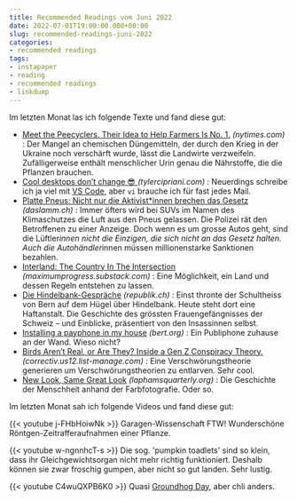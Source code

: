 ```yaml
---
title: Recommended Readings vom Juni 2022
date: 2022-07-01T19:00:00.000+00:00
slug: recommended-readings-juni-2022
categories:
- recommended readings
tags:
- instapaper
- reading
- recommended readings
- linkdump
---
```


Im letzten Monat las ich folgende Texte und fand diese gut:


- [Meet the Peecyclers. Their Idea to Help Farmers Is No. 1.](https://www.nytimes.com/2022/06/17/climate/peecycling-farming-urine-fertilizer.html) *(nytimes.com)* : Der Mangel an chemischen Düngemitteln, der durch den Krieg in der Ukraine noch verschärft wurde, lässt die Landwirte verzweifeln. Zufälligerweise enthält menschlicher Urin genau die Nährstoffe, die die Pflanzen brauchen.
- [Cool desktops don’t change 😎 ](https://tylercipriani.com/blog/2022/06/15/choose-boring-desktop-technology/) *(tylercipriani.com)* : Neuerdings schreibe ich ja viel mit [VS Code](https//code.visualstudio.com/), aber `vi` brauche ich für fast jedes Mail.
- [Platte Pneus: Nicht nur die Aktivist*innen brechen das Gesetz](https://daslamm.ch/platte-pneus-nicht-nur-die-aktivistinnen-brechen-das-gesetz/) *(daslamm.ch)* :  Immer öfters wird bei SUVs im Namen des Klimaschutzes die Luft aus den Pneus gelassen. Die Polizei rät den Betroffenen zu einer Anzeige. Doch wenn es um grosse Autos geht, sind die Lüftler*innen nicht die Einzigen, die sich nicht an das Gesetz halten. Auch die Autohändler*innen müssen millionenstarke Sanktionen bezahlen.  
- [Interland: The Country In The Intersection](https://maximumprogress.substack.com/p/interland-the-country-in-the-intersection) *(maximumprogress.substack.com)* : Eine Möglichkeit, ein Land und dessen Regeln entstehen zu lassen.
- [Die Hindelbank-Gespräche](https://www.republik.ch/2022/05/21/die-hindelbank-gespraeche) *(republik.ch)* : Einst thronte der Schultheiss von Bern auf dem Hügel über Hindelbank. Heute steht dort eine Haftanstalt. Die Geschichte des grössten Frauen­gefängnisses der Schweiz – und Einblicke, präsentiert von den Insassinnen selbst.
- [Installing a payphone in my house](https://bert.org/2022/06/02/payphone/) *(bert.org)* : Ein Publiphone zuhause an der Wand. Wieso nicht?
- [Birds Aren’t Real, or Are They? Inside a Gen Z Conspiracy Theory.](https://correctiv.us12.list-manage.com/track/click?u=74b23e1b0af8c36eb217e01c1&amp;id=ffcb13be66&amp;e=a915c96dc1) *(correctiv.us12.list-manage.com)* : Eine Verschwörungstheorie generieren um Verschwörungstheorien zu entlarven. Sehr cool.
- [New Look, Same Great Look](https://www.laphamsquarterly.org/roundtable/new-look-same-great-look) *(laphamsquarterly.org)* : Die Geschichte der Menschheit anhand der Farbfotografie. Oder so.

Im letzten Monat sah ich folgende Videos und fand diese gut:

{{< youtube j-FHbHoiwNk >}}
Garagen-Wissenschaft FTW! Wunderschöne Röntgen-Zeitrafferaufnahmen einer Pflanze.

{{< youtube w-ngnnhcT-s >}}
Die sog. 'pumpkin toadlets' sind so klein, dass ihr Gleichgewichtsorgan nicht mehr richtig funktioniert.
Deshalb können sie zwar froschig gumpen, aber nicht so gut landen.
Sehr lustig.

{{< youtube C4wuQXPB6K0 >}}
Quasi [Groundhog Day](https//www.imdb.com/title/tt0107048/), aber chli anders.
